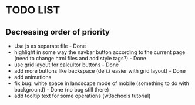 # TODO LIST
## Decreasing order of priority 
* Use js as separate file - Done
* highlight in some way the navbar button according to the current page (need to change html files and add style tags?) - Done
* use grid layout for calcultor buttons - Done
* add more buttons like backspace (del).( easier with grid layout) - Done
* add animations
* fix bug: white space in landscape mode of mobile (something to do with background) - Done (no bug still there)
* add tooltip text for some operations (w3schools tutorial)

